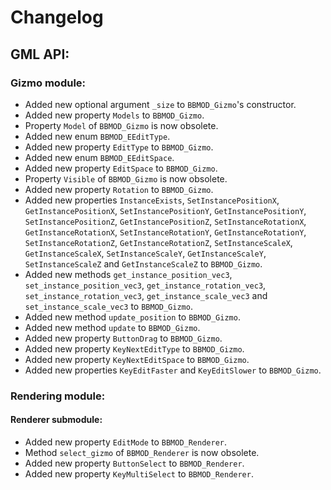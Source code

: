 # Changelog

## GML API:
### Gizmo module:
* Added new optional argument `_size` to `BBMOD_Gizmo`'s constructor.
* Added new property `Models` to `BBMOD_Gizmo`.
* Property `Model` of `BBMOD_Gizmo` is now obsolete.
* Added new enum `BBMOD_EEditType`.
* Added new property `EditType` to `BBMOD_Gizmo`.
* Added new enum `BBMOD_EEditSpace`.
* Added new property `EditSpace` to `BBMOD_Gizmo`.
* Property `Visible` of `BBMOD_Gizmo` is now obsolete.
* Added new property `Rotation` to `BBMOD_Gizmo`.
* Added new properties `InstanceExists`, `SetInstancePositionX`, `GetInstancePositionX`, `SetInstancePositionY`, `GetInstancePositionY`, `SetInstancePositionZ`, `GetInstancePositionZ`, `SetInstanceRotationX`, `GetInstanceRotationX`, `SetInstanceRotationY`, `GetInstanceRotationY`, `SetInstanceRotationZ`, `GetInstanceRotationZ`, `SetInstanceScaleX`, `GetInstanceScaleX`, `SetInstanceScaleY`, `GetInstanceScaleY`, `SetInstanceScaleZ` and `GetInstanceScaleZ` to `BBMOD_Gizmo`.
* Added new methods `get_instance_position_vec3`, `set_instance_position_vec3`, `get_instance_rotation_vec3`, `set_instance_rotation_vec3`, `get_instance_scale_vec3` and `set_instance_scale_vec3` to `BBMOD_Gizmo`.
* Added new method `update_position` to `BBMOD_Gizmo`.
* Added new method `update` to `BBMOD_Gizmo`.
* Added new property `ButtonDrag` to `BBMOD_Gizmo`.
* Added new property `KeyNextEditType` to `BBMOD_Gizmo`.
* Added new property `KeyNextEditSpace` to `BBMOD_Gizmo`.
* Added new properties `KeyEditFaster` and `KeyEditSlower` to `BBMOD_Gizmo`.

### Rendering module:
#### Renderer submodule:
* Added new property `EditMode` to `BBMOD_Renderer`.
* Method `select_gizmo` of `BBMOD_Renderer` is now obsolete.
* Added new property `ButtonSelect` to `BBMOD_Renderer`.
* Added new property `KeyMultiSelect` to `BBMOD_Renderer`.
